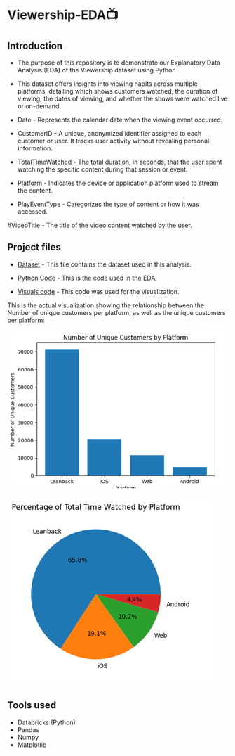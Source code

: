 # Viewership-EDA📺

## Introduction

* The purpose of this repository is to demonstrate our Explanatory Data Analysis (EDA) of the Viewership dataset using Python

* This dataset offers insights into viewing habits across multiple platforms, detailing which shows customers watched, the duration of viewing, the dates of viewing, and whether the shows were watched live or on-demand.

* Date - Represents the calendar date when the viewing event occurred.

* CustomerID - A unique, anonymized identifier assigned to each customer or user. It tracks user activity without revealing personal information.

* TotalTimeWatched - The total duration, in seconds, that the user spent watching the specific content during that session or event.

* Platform - Indicates the device or application platform used to stream the content.

* PlayEventType - Categorizes the type of content or how it was accessed.

#VideoTitle - The title of the video content watched by the user.

## Project files

* [Dataset](https://github.com/JusticeMabugana/Viewership-Analysis/blob/main/Input%20data/Viewership%20Analysis%20.xlsx) - This file contains the dataset used in this analysis.

* [Python Code](https://github.com/JusticeMabugana/Viewership-Analysis/blob/main/Output/Viewership%20Python%20code.py) - This is the code used in the EDA.

* [Visuals code](https://github.com/JusticeMabugana/Viewership-Analysis/blob/main/Output/Viewership%20visualization%20code.py) - This code was used for the visualization.


 This is the actual visualization showing the relationship between the Number of unique customers per platform, as well as the unique customers per platform:
 
 ![Visuals](https://github.com/JusticeMabugana/Viewership-Analysis/blob/main/Output/Unique%20customers%20per%20platform.png) 

![Visuals](https://github.com/JusticeMabugana/Viewership-Analysis/blob/main/Output/time%20watched%20per%20platform.png)

## Tools used
* Databricks (Python)
* Pandas
* Numpy
* Matplotlib
